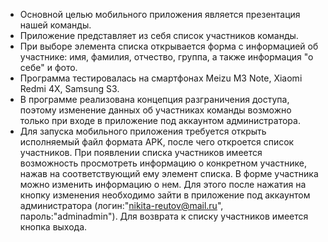
 - Основной целью мобильного приложения является презентация нашей команды.  	
 - Приложение представляет из себя список участников команды.
 - При выборе элемента списка открывается форма с информацией об
   участнике: имя, фамилия, отчество, группа, а также информация "о
   себе" и фото. 	
 - Программа тестировалась на смартфонах Meizu M3 Note,
   Xiaomi Redmi 4X, Samsung S3. 
 - В программе реализована концепция
   разграничения доступа, поэтому изменение данных об участниках команды
   возможно только при входе в приложение под аккаунтом администратора.
 - Для запуска мобильного приложения требуется открыть исполняемый файл формата APK, после чего откроется список участников. При появлении
   списка участников имеется возможность просмотреть информацию о
   конкретном участнике, нажав на соответствующий ему элемент списка. В форме участника можно изменить информацию о нем. Для этого после
   нажатия на кнопку изменения необходимо зайти в приложение под
   аккаунтом администратора (логин:"nikita-reutov@mail.ru",
   пароль:"adminadmin"). Для возврата к списку участников имеется кнопка
   выхода.

